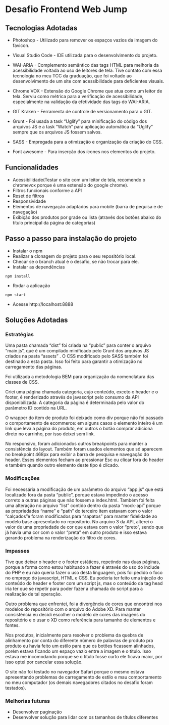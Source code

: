 # Desafio Frontend Web Jump

## Tecnologias Adotadas
- Photoshop - Utilizado para remover os espaços vazios da imagem do favicon.

-	Visual Studio Code - IDE utilizada para o desenvolvimento do projeto.

-	WAI-ARIA - Complemento semântico das tags HTML para melhoria da acessibilidade voltada ao uso de leitores de tela. Tive contato com essa tecnologia no meu TCC da graduação, que foi voltado ao desenvolvimento de um site com acessibilidade para deficientes visuais.

-	Chrome VOX - Extensão do Google Chrome que atua como um leitor de tela. Serviu como métrica para a verificação de acessibilidade, especialmente na validação da efetividade das tags do WAI-ARIA.

-	GIT Kraken - Ferramenta de controle de versionamento para o GIT.

-	Grunt - Foi usada a task “Uglify” para minificação do código dos arquivos JS e a task  “Watch” para aplicação automática da “Uglify” sempre que os arquivos JS fossem salvos.

-	SASS - Empregada para a otimização e organização da criação do CSS.
	
-	Font awesome - Para inserção dos ícones nos elementos do projeto.

## Funcionalidades
- Acessibilidade(Testar o site com um leitor de tela, recomendo o chromevox porque é uma extensão do google chrome).
- Filtros funcionais conforme a API
- Reset de filtros
- Responsividade
- Elementos de navegação adaptados para mobile (barra de pequisa e de navegação)
- Exibição dos produtos por grade ou lista (através dos botões abaixo do título principal da página de categorias)

## Passo a passo para instalação do projeto
- Instalar o npm
- Realizar a clonagem do projeto para o seu repositório local.
- Checar se o branch atual é o desafio, se não trocar para ele.
- Instalar as dependências
```
npm install
``` 
- Rodar a aplicação 
```
npm start
```
- Acesse http://localhost:8888

## Soluções Adotadas

### Estratégias

Uma pasta chamada “dist” foi criada na “public” para conter o arquivo “main.js”, que é um compilado minificado pelo Grunt dos arquivos JS criados na pasta “assets” . O CSS modificado pelo SASS também foi destinado a esta pasta. Isso foi feito  para garantir a otimização no carregamento das páginas. 

Foi utilizada a metodologia BEM para organização da nomenclatura das classes de CSS.

Criei uma página chamada categoria, cujo conteúdo, exceto o header e o footer, é renderizado através de javascript pelo consumo da API disponibilizada. A categoria da página é determinada pelo valor do parâmetro ID contido na URL.

O wrapper do item de produto foi deixado como div porque não foi passado o comportamento de ecommerce: em alguns casos o elemento inteiro é um link que leva a página do produto, em outros o botão comprar adiciona direto no carrinho, por isso deixei sem link.

No responsivo, foram adicionados outros breakpoints para manter a consistência do layout. Também foram usados elementos que só aparecem no breakpoint 468px para exibir a barra de pesquisa e navegação do header. Esses elementos fecham ao pressionar Esc ou clicar fora do header e também quando outro elemento deste tipo é clicado.

### Modificações

Foi necessária a modificação de um parâmetro do arquivo “app.js” que está localizado fora da pasta “public”, porque estava impedindo o acesso correto a outras páginas que não fossem a index.html. Também foi feita uma alteração no arquivo “list” contido dentro da pasta “mock-api” porque as propriedades “name” e “path” do terceiro item estavam com o valor “calçados”e foram modificados para “sapatos” para manter fidelidade ao modelo base apresentado no repositório. No arquivo 3 da API, alterei o valor de uma propriedade de cor que estava com o valor “preto”, sendo que já havia uma cor com o valor “preta” em outro produto e isso estava gerando problema na renderização do filtro de cores.

### Impasses

Tive que deixar o header e o footer estáticos, repetindo nas duas páginas, porque a forma como estou habituado a fazer é através do uso do include do PHP e eu não queria fazer o uso desta linguagem, pois foi pedido o foco no emprego do javascript, HTML e CSS. Eu poderia ter feito uma injeção do conteúdo do header e footer com um script js, mas o conteúdo da tag head iria ter que se repetir para poder fazer a chamada do script para a realização de tal operação.

Outro problema que enfrentei, foi a divergência de cores que encontrei nos modelos do repositório com o arquivo do Adobe XD. Para manter consistência eu decidi escolher o modelo de cores das imagens do repositório e o usar o XD como referência para tamanho de elementos e fontes.

Nos produtos, inicialmente para resolver o problema da quebra de alinhamento por conta do diferente número de palavras de produto pra produto eu havia feito um estilo para que os botões ficassem alinhados, porém estava ficando um espaço vazio entre a imagem e o título. Isso estava me incomodando porque se o título fosse curto ele ficava maior, por isso optei por cancelar essa solução.

O site não foi testado no navegador Safari porque o mesmo estava apresentando problemas de carregamento de estilo e mau comportamento no meu computador (os demais navegadores citados no desafio foram testados).

### Melhorias futuras
- Desenvolver paginação
- Desenvolver solução para lidar com os tamanhos de títulos diferentes